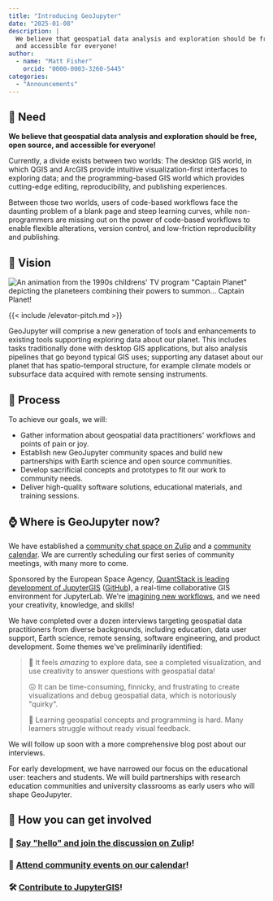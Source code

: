 ```yaml
---
title: "Introducing GeoJupyter"
date: "2025-01-08"
description: |
  We believe that geospatial data analysis and exploration should be free, open source,
  and accessible for everyone!
author:
  - name: "Matt Fisher"
    orcid: "0000-0003-3260-5445"
categories:
  - "Announcements"
---
```


## :jigsaw: Need

**We believe that geospatial data analysis and exploration should be free, open source,
and accessible for everyone!**

Currently, a divide exists between two worlds: The desktop GIS world, in which QGIS and
ArcGIS provide intuitive visualization-first interfaces to exploring data; and the
programming-based GIS world which provides cutting-edge editing, reproducibility, and
publishing experiences.

Between those two worlds, users of code-based workflows face the daunting problem of a
blank page and steep learning curves, while non-programmers are missing out on the
power of code-based workflows to enable flexible alterations, version control, and
low-friction reproducibility and publishing.


## :telescope: Vision

![An animation from the 1990s childrens' TV program "Captain Planet" depicting the planeteers combining their powers to summon... Captain Planet!](https://media1.tenor.com/m/hWtovfyLjNAAAAAd/captain-planet-let-our-powers-combine.gif)

<div class="quote">
{{< include /elevator-pitch.md >}}
</div>

GeoJupyter will comprise a new generation of tools and enhancements to existing tools
supporting exploring data about our planet. This includes tasks traditionally done
with desktop GIS applications, but also analysis pipelines that go beyond typical GIS
uses; supporting any dataset about our planet that has spatio-temporal structure, for
example climate models or subsurface data acquired with remote sensing instruments.


## :memo: Process

To achieve our goals, we will:

* Gather information about geospatial data practitioners' workflows and points of pain
  or joy.
* Establish new GeoJupyter community spaces and build new partnerships with Earth
  science and open source communities.
* Develop sacrificial concepts and prototypes to fit our work to community needs.
* Deliver high-quality software solutions, educational materials, and training sessions.


## :watch: Where is GeoJupyter now?

We have established a
[community chat space on Zulip](https://jupyter.zulipchat.com/#narrow/channel/471314-geojupyter/topic/Welcome)
and a [community calendar](/calendar.md).
We are currently scheduling our first series of community meetings, with many more to come.

Sponsored by the European Space Agency,
[QuantStack is leading development of JupyterGIS](https://blog.jupyter.org/jupytergis-d63b7adf9d0c)
([GitHub](https://github.com/geojupyter/jupytergis)),
a real-time collaborative GIS environment for JupyterLab. We're
[imagining new workflows](https://jupyter.zulipchat.com/#narrow/channel/471314-geojupyter/topic/.22Bouncing.22.20between.20JupyterGIS.20and.20a.20Jupyter.20Notebook), and we need your creativity, knowledge, and skills!

We have completed over a dozen interviews targeting geospatial data practitioners from
diverse backgrounds, including education, data user support, Earth science, remote
sensing, software engineering, and product development.
Some themes we've preliminarily identified:

> :star_struck: It feels _amazing_ to explore data, see a completed visualization, and
> use creativity to answer questions with geospatial data!
>
> :confounded: It can be time-consuming, finnicky, and frustrating to create visualizations
> and debug geospatial data, which is notoriously "quirky".
>
> :climbing: Learning geospatial concepts and programming is hard.
> Many learners struggle without ready visual feedback.

We will follow up soon with a more comprehensive blog post about our interviews.

For early development, we have narrowed our focus on the educational user: teachers and
students. We will build partnerships with research education communities and university
classrooms as early users who will shape GeoJupyter.


## :index_pointing_at_the_viewer: How you can get involved

### :wave: [Say "hello" and join the discussion on Zulip](https://jupyter.zulipchat.com/#narrow/channel/471314-geojupyter/topic/Welcome)!

### :calendar: [Attend community events on our calendar](/calendar.md)!

### :hammer_and_wrench: [Contribute to JupyterGIS](https://github.com/geojupyter/jupytergis/)!
